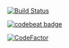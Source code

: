 [![Build Status](https://travis-ci.org/MarcelloAndrade/aws-queue-factory.svg?branch=master)](https://travis-ci.org/MarcelloAndrade/aws-queue-factory)

[![codebeat badge](https://codebeat.co/badges/49ff2181-eb34-462c-af3e-e4f83e92156d)](https://codebeat.co/projects/github-com-marcelloandrade-queue-factory-master)

[![CodeFactor](https://www.codefactor.io/repository/github/marcelloandrade/queue-factory/badge)](https://www.codefactor.io/repository/github/marcelloandrade/queue-factory)
